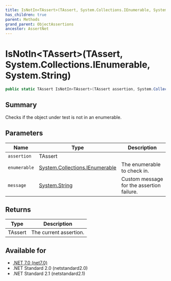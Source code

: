 ```yaml
---
title: IsNotIn<TAssert>(TAssert, System.Collections.IEnumerable, System.String)
has_children: true
parent: Methods
grand_parent: ObjectAssertions
ancestor: AssertNet
---
```

# IsNotIn&lt;TAssert&gt;(TAssert, System.Collections.IEnumerable, System.String)

```csharp
public static TAssert IsNotIn<TAssert>(TAssert assertion, System.Collections.IEnumerable enumerable, System.String message);
```

## Summary
Checks if the object under test is not in an enumerable.

## Parameters
|Name|Type|Description|
|-|-|-|
|`assertion`|TAssert||
|`enumerable`|[System.Collections.IEnumerable](https://learn.microsoft.com/en-us/dotnet/api/system.collections.ienumerable)|The enumerable to check in.|
|`message`|[System.String](https://learn.microsoft.com/en-us/dotnet/api/system.string)|Custom message for the assertion failure.|

## Returns
|Type|Description|
|-|-|
|TAssert|The current assertion.|

## Available for
- [.NET 7.0 (net7.0)](https://versionsof.net/core/7.0/)
- .NET Standard 2.0 (netstandard2.0)
- .NET Standard 2.1 (netstandard2.1)
